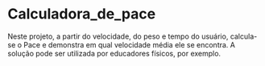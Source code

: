 # Calculadora_de_pace
Neste projeto, a partir do velocidade, do peso e tempo do usuário, calcula-se o Pace e demonstra em qual velocidade média ele se encontra. A solução pode ser utilizada por educadores físicos, por exemplo.
